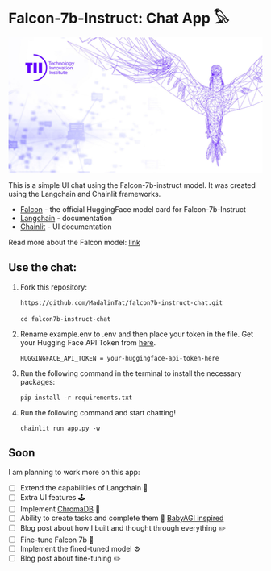 # Falcon-7b-Instruct: Chat App 𓅃

![Falcon](falcon-llm.jpeg)

This is a simple UI chat using the Falcon-7b-instruct model.
It was created using the Langchain and Chainlit frameworks.

- [Falcon](https://huggingface.co/tiiuae/falcon-7b-instruct) - the official HuggingFace model card for Falcon-7b-Instruct
- [Langchain](https://python.langchain.com/docs/get_started/introduction.html) - documentation
- [Chainlit](https://docs.chainlit.io/overview) - UI documentation

Read more about the Falcon model: [link](https://falconllm.tii.ae/)

## Use the chat:
1. Fork this repository:

   ```
   https://github.com/MadalinTat/falcon7b-instruct-chat.git
   
   cd falcon7b-instruct-chat
   ```
   
2. Rename example.env to .env and then place your token in the file. Get your Hugging Face API Token from [here](https://huggingface.co/settings/tokens).
   
   ```
   HUGGINGFACE_API_TOKEN = your-huggingface-api-token-here
   ```
   
3. Run the following command in the terminal to install the necessary packages:
   
   ```
   pip install -r requirements.txt
   ```
   
4. Run the following command and start chatting!

   ```
   chainlit run app.py -w
   ```

## Soon

I am planning to work more on this app:
- [ ] Extend the capabilities of Langchain 🦜
- [ ] Extra UI features 🕹️
- [ ] Implement [ChromaDB](https://docs.trychroma.com/) 💾
- [ ] Ability to create tasks and complete them 📝 [BabyAGI inspired](https://github.com/yoheinakajima/babyagi/)
- [ ] Blog post about how I built and thought through everything ✏️
- [ ] Fine-tune Falcon 7b 🪇
- [ ] Implement the fined-tuned model ⚙️
- [ ] Blog post about fine-tuning ✏️
